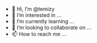 - 👋 Hi, I’m @temizy
- 👀 I’m interested in ...
- 🌱 I’m currently learning ...
- 💞️ I’m looking to collaborate on ...
- 📫 How to reach me ...

<!---
temizy/temizy is a ✨ special ✨ repository because its `README.md` (this file) appears on your GitHub profile.
You can click the Preview link to take a look at your changes.
--->
